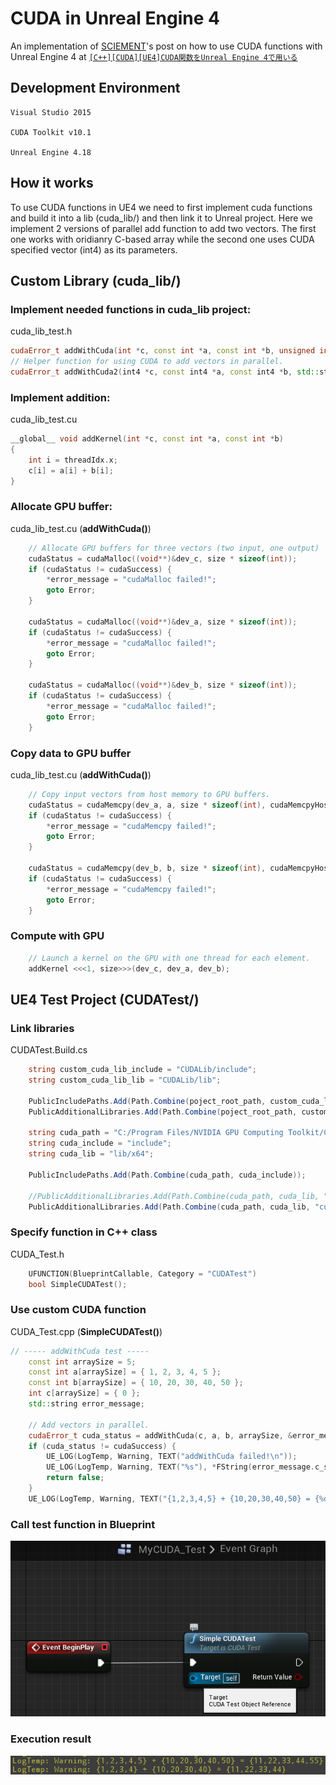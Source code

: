 # CUDA in Unreal Engine 4

An implementation of [SCIEMENT](http://www.sciement.com/tech-blog/author/sciement/)'s post on how to use CUDA functions with Unreal Engine 4 at [`[C++][CUDA][UE4]CUDA関数をUnreal Engine 4で用いる`](http://www.sciement.com/tech-blog/c/cuda_in_ue4/) 

## Development Environment

    Visual Studio 2015

    CUDA Toolkit v10.1

    Unreal Engine 4.18


## How it works
To use CUDA functions in UE4 we need to first implement cuda functions and build it into a lib (cuda_lib/) and then link it to Unreal project. Here we implement 2 versions of parallel add function to add two vectors. The first one works with oridianry C-based array while the second one uses CUDA specified vector (int4) as its parameters.

## Custom Library (cuda_lib/)
### Implement needed functions in **cuda_lib** project:

cuda_lib_test.h
```cpp
cudaError_t addWithCuda(int *c, const int *a, const int *b, unsigned int size, std::string *error_message);
// Helper function for using CUDA to add vectors in parallel.
cudaError_t addWithCuda2(int4 *c, const int4 *a, const int4 *b, std::string* error_message);
```

### Implement addition:

cuda_lib_test.cu

```cpp
__global__ void addKernel(int *c, const int *a, const int *b)
{
    int i = threadIdx.x;
    c[i] = a[i] + b[i];
}
```

### Allocate GPU buffer:

cuda_lib_test.cu (**addWithCuda()**)
```cpp
    // Allocate GPU buffers for three vectors (two input, one output)    .
    cudaStatus = cudaMalloc((void**)&dev_c, size * sizeof(int));
    if (cudaStatus != cudaSuccess) {
		*error_message = "cudaMalloc failed!";
        goto Error;
    }

    cudaStatus = cudaMalloc((void**)&dev_a, size * sizeof(int));
    if (cudaStatus != cudaSuccess) {
		*error_message = "cudaMalloc failed!";
        goto Error;
    }

    cudaStatus = cudaMalloc((void**)&dev_b, size * sizeof(int));
    if (cudaStatus != cudaSuccess) {
		*error_message = "cudaMalloc failed!";
        goto Error;
    }
```

### Copy data to GPU buffer
cuda_lib_test.cu (**addWithCuda()**)
```cpp
    // Copy input vectors from host memory to GPU buffers.
    cudaStatus = cudaMemcpy(dev_a, a, size * sizeof(int), cudaMemcpyHostToDevice);
    if (cudaStatus != cudaSuccess) {
		*error_message = "cudaMemcpy failed!";
        goto Error;
    }

    cudaStatus = cudaMemcpy(dev_b, b, size * sizeof(int), cudaMemcpyHostToDevice);
    if (cudaStatus != cudaSuccess) {
		*error_message = "cudaMemcpy failed!";
        goto Error;
    }
```
### Compute with GPU
```cpp
    // Launch a kernel on the GPU with one thread for each element.
    addKernel <<<1, size>>>(dev_c, dev_a, dev_b);
```

## UE4 Test Project (CUDATest/)

### Link libraries
CUDATest.Build.cs
```C#
    string custom_cuda_lib_include = "CUDALib/include";
    string custom_cuda_lib_lib = "CUDALib/lib";

    PublicIncludePaths.Add(Path.Combine(poject_root_path, custom_cuda_lib_include));
    PublicAdditionalLibraries.Add(Path.Combine(poject_root_path, custom_cuda_lib_lib, "cuda_lib.lib"));

    string cuda_path = "C:/Program Files/NVIDIA GPU Computing Toolkit/CUDA/v10.2/";
    string cuda_include = "include";
    string cuda_lib = "lib/x64";

    PublicIncludePaths.Add(Path.Combine(cuda_path, cuda_include));

    //PublicAdditionalLibraries.Add(Path.Combine(cuda_path, cuda_lib, "cudart.lib"));
    PublicAdditionalLibraries.Add(Path.Combine(cuda_path, cuda_lib, "cudart_static.lib"));
```

### Specify function in C++ class
CUDA_Test.h
```cpp
    UFUNCTION(BlueprintCallable, Category = "CUDATest")
	bool SimpleCUDATest();
```
### Use custom CUDA function
CUDA_Test.cpp (**SimpleCUDATest()**)
```cpp
// ----- addWithCuda test -----
	const int arraySize = 5;
	const int a[arraySize] = { 1, 2, 3, 4, 5 };
	const int b[arraySize] = { 10, 20, 30, 40, 50 };
	int c[arraySize] = { 0 };
	std::string error_message;

	// Add vectors in parallel.
	cudaError_t cuda_status = addWithCuda(c, a, b, arraySize, &error_message);
	if (cuda_status != cudaSuccess) {
		UE_LOG(LogTemp, Warning, TEXT("addWithCuda failed!\n"));
		UE_LOG(LogTemp, Warning, TEXT("%s"), *FString(error_message.c_str()));
		return false;
	}
	UE_LOG(LogTemp, Warning, TEXT("{1,2,3,4,5} + {10,20,30,40,50} = {%d,%d,%d,%d,%d}"), c[0], c[1], c[2], c[3], c[4]);
```

### Call test function in Blueprint
![](Docs/blueprint.png)

### Execution result
![](Docs/outputlog.png)
